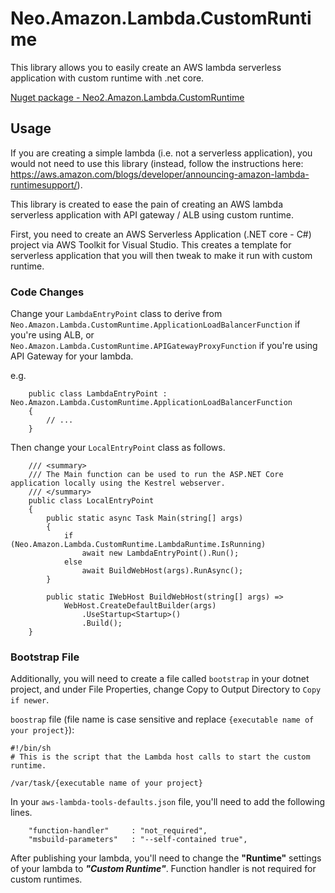 ﻿# Neo.Amazon.Lambda.CustomRuntime

This library allows you to easily create an AWS lambda serverless application with custom runtime with .net core.

[Nuget package - Neo2.Amazon.Lambda.CustomRuntime](https://www.nuget.org/packages/Neo2.Amazon.Lambda.CustomRuntime/)

## Usage

If you are creating a simple lambda (i.e. not a serverless application), you would not need to use this library (instead, follow the instructions here: https://aws.amazon.com/blogs/developer/announcing-amazon-lambda-runtimesupport/).

This library is created to ease the pain of creating an AWS lambda serverless application with API gateway / ALB using custom runtime.

First, you need to create an AWS Serverless Application (.NET core - C#) project via AWS Toolkit for Visual Studio. This creates a template for serverless application that you will then tweak to make it run with custom runtime.

### Code Changes

Change your `LambdaEntryPoint` class to derive from `Neo.Amazon.Lambda.CustomRuntime.ApplicationLoadBalancerFunction` if you're using ALB, or `Neo.Amazon.Lambda.CustomRuntime.APIGatewayProxyFunction` if you're using API Gateway for your lambda. 
  
e.g.
```
    public class LambdaEntryPoint : Neo.Amazon.Lambda.CustomRuntime.ApplicationLoadBalancerFunction
    {
        // ...
    }
```

Then change your `LocalEntryPoint` class as follows.

```
    /// <summary>
    /// The Main function can be used to run the ASP.NET Core application locally using the Kestrel webserver.
    /// </summary>
    public class LocalEntryPoint
    {
        public static async Task Main(string[] args)
        {
            if (Neo.Amazon.Lambda.CustomRuntime.LambdaRuntime.IsRunning)
                await new LambdaEntryPoint().Run();
            else
                await BuildWebHost(args).RunAsync();
        }

        public static IWebHost BuildWebHost(string[] args) =>
            WebHost.CreateDefaultBuilder(args)
                .UseStartup<Startup>()
                .Build();
    }
```

### Bootstrap File

Additionally, you will need to create a file called `bootstrap` in your dotnet project, and under File Properties, change Copy to Output Directory to `Copy if newer`.

`boostrap` file (file name is case sensitive and replace `{executable name of your project}`):
```
#!/bin/sh
# This is the script that the Lambda host calls to start the custom runtime.

/var/task/{executable name of your project}
```

In your `aws-lambda-tools-defaults.json` file, you'll need to add the following lines.

```
    "function-handler"     : "not_required",
    "msbuild-parameters"   : "--self-contained true",
```

After publishing your lambda, you'll need to change the **"Runtime"** settings of your lambda to ***"Custom Runtime"***. Function handler is not required for custom runtimes.


